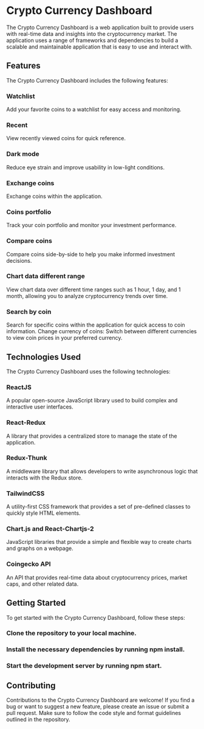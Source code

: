 
# Crypto Currency Dashboard
The Crypto Currency Dashboard is a web application built to provide users with real-time data and insights into the cryptocurrency market. The application uses a range of frameworks and dependencies to build a scalable and maintainable application that is easy to use and interact with.

## Features
The Crypto Currency Dashboard includes the following features:

### Watchlist
 Add your favorite coins to a watchlist for easy access and monitoring.
### Recent
 View recently viewed coins for quick reference.
### Dark mode
 Reduce eye strain and improve usability in low-light conditions.
### Exchange coins
 Exchange coins within the application.
### Coins portfolio
 Track your coin portfolio and monitor your investment performance.
### Compare coins
 Compare coins side-by-side to help you make informed investment decisions.
### Chart data different range
 View chart data over different time ranges such as 1 hour, 1 day, and 1 month, allowing you to analyze cryptocurrency trends over time.
### Search by coin
Search for specific coins within the application for quick access to coin information.
Change currency of coins: Switch between different currencies to view coin prices in your preferred currency.

## Technologies Used
The Crypto Currency Dashboard uses the following technologies:

### ReactJS
A popular open-source JavaScript library used to build complex and interactive user interfaces.
### React-Redux
A library that provides a centralized store to manage the state of the application.
### Redux-Thunk
A middleware library that allows developers to write asynchronous logic that interacts with the Redux store.
### TailwindCSS
A utility-first CSS framework that provides a set of pre-defined classes to quickly style HTML elements.
### Chart.js and React-Chartjs-2
JavaScript libraries that provide a simple and flexible way to create charts and graphs on a webpage.
### Coingecko API
An API that provides real-time data about cryptocurrency prices, market caps, and other related data.

## Getting Started
To get started with the Crypto Currency Dashboard, follow these steps:

### Clone the repository to your local machine.
### Install the necessary dependencies by running npm install.
### Start the development server by running npm start.

## Contributing
Contributions to the Crypto Currency Dashboard are welcome! If you find a bug or want to suggest a new feature, please create an issue or submit a pull request. Make sure to follow the code style and format guidelines outlined in the repository.

